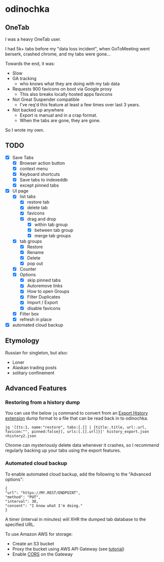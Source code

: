 # odinochka

## OneTab

I was a heavy OneTab user.

I had 5k+ tabs before my "data loss incident", when GoToMeeting
went berserk, crashed chrome, and my tabs were gone...

Towards the end, it was:

  - Slow
  - GA tracking
    * who knows what they are doing with my tab data
  - Requests 900 favicons on boot via Google proxy
    * This also breaks locally hosted apps favicons
  - Not Great Suspender compatible
    * I've req'd this feature at least a few times over last 3 years.
  - Not backed up anywhere
    * Export is manual and in a crap format.
    * When the tabs are gone, they are gone.

So I wrote my own.

## TODO
  - [x] Save Tabs
    - [x] Browser action button
    - [x] context menu
    - [x] Keyboard shortcuts
    - [x] Save tabs to indexeddb
    - [x] except pinned tabs
  - [x] UI page
    - [x] list tabs
        - [x] restore tab
        - [x] delete tab
        - [x] favicons
        - [x] drag and drop
          - [x] within tab group
          - [x] between tab group
          - [x] merge tab groups
    - [x] tab groups
      - [x] Restore
      - [x] Rename
      - [x] Delete
      - [x] pop out
    - [x] Counter
    - [x] Options
      - [x] skip pinned tabs
      - [x] Autoremove links
      - [x] How to open Groups
      - [x] Filter Duplicates
      - [x] Import / Export
      - [x] disable favicons
    - [x] Filter box
    - [x] refresh in place
  - [x] automated cloud backup

## Etymology

Russian for singleton, but also:

  - Loner
  - Alaskan trading posts
  - solitary confinement

## Advanced Features

### Restoring from a history dump

You can use the below `jq` command to convert from an [Export History extension](https://chrome.google.com/webstore/detail/export-historybookmarks-t/dcoegfodcnjofhjfbhegcgjgapeichlf)
dump format to a file that can be read back in to odinochka.

```
jq '[{ts:1, name:"restore", tabs:[.[] | {title:.title, url:.url, favicon:"", pinned:false}], urls:[.[].url]}]' history_export.json  >history2.json
```

Chrome can mysteriously delete data whenever it crashes, so I recommend regularly backing up your tabs using the export features.

### Automated cloud backup

To enable automated cloud backup, add the following to the "Advanced options":

```
{
"url": "https://MY.REST/ENDPOINT",
"method": "PUT",
"interval": 30,
"consent": "I know what I'm doing."
}
```

A timer (interval in minutes) will XHR the dumped tab database to the specified URL.

To use Amazon AWS for storage:

  * Create an S3 bucket
  * Proxy the bucket using AWS API Gateway (see [tutorial](https://docs.aws.amazon.com/apigateway/latest/developerguide/integrating-api-with-aws-services-s3.html#api-items-in-folder-as-s3-objects-in-bucket))
  * Enable [CORS](https://docs.aws.amazon.com/apigateway/latest/developerguide/how-to-cors.html#how-to-cors-console) on the Gateway

